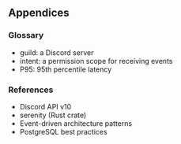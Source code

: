 ## Appendices

### Glossary
- guild: a Discord server
- intent: a permission scope for receiving events
- P95: 95th percentile latency

### References
- Discord API v10
- serenity (Rust crate)
- Event-driven architecture patterns
- PostgreSQL best practices

